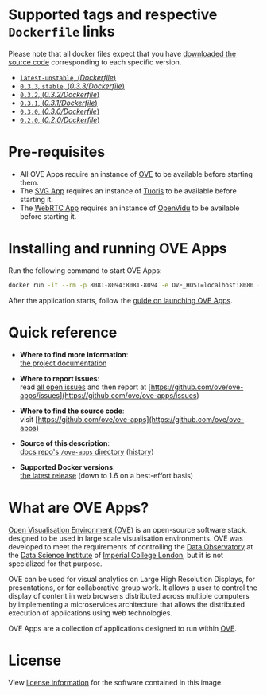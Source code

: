 # Supported tags and respective `Dockerfile` links

Please note that all docker files expect that you have [downloaded the source code](https://ove.readthedocs.io/en/stable/docs/INSTALLATION.html#downloading-source-code) corresponding to each specific version.

- [`latest-unstable`, (*Dockerfile*)](https://github.com/ove/ove-apps/blob/master/Dockerfile)
- [`0.3.3`, `stable`, (*0.3.3/Dockerfile*)](https://github.com/ove/ove-apps/blob/v0.3.3/Dockerfile)
- [`0.3.2`, (*0.3.2/Dockerfile*)](https://github.com/ove/ove-apps/blob/v0.3.2/Dockerfile)
- [`0.3.1`, (*0.3.1/Dockerfile*)](https://github.com/ove/ove-apps/blob/v0.3.1/Dockerfile)
- [`0.3.0`, (*0.3.0/Dockerfile*)](https://github.com/ove/ove-apps/blob/v0.3.0/Dockerfile)
- [`0.2.0`, (*0.2.0/Dockerfile*)](https://github.com/ove/ove-apps/blob/v0.3.0/Dockerfile)

# Pre-requisites

- All OVE Apps require an instance of [OVE](../ovehub/ove) to be available before starting them.
- The [SVG App](https://ove.readthedocs.io/en/stable/ove-apps/packages/ove-app-svg/README.html) requires an instance of [Tuoris](../ovehub/ove-external-tuoris) to be available before starting it.
- The [WebRTC App](https://ove.readthedocs.io/en/stable/ove-apps/packages/ove-app-webrtc/README.html) requires an instance of [OpenVidu](../openvidu/openvidu-call) to be available before starting it.

# Installing and running OVE Apps

Run the following command to start OVE Apps:

```sh
docker run -it --rm -p 8081-8094:8081-8094 -e OVE_HOST=localhost:8080 -e TUORIS_HOST=localhost:7080 -e OPENVIDU_HOST=localhost:4443 --name ovehub-ove-apps ovehub/ove-apps:stable
```

After the application starts, follow the [guide on launching OVE Apps](https://ove.readthedocs.io/en/stable/docs/USAGE.html#launching-ove-apps).

# Quick reference

- **Where to find more information**:<br/>
  [the project documentation](https://ove.readthedocs.io/en/stable/)

- **Where to report issues**:<br/>
  read [all open issues](https://data-science.doc.ic.ac.uk/ove/) and then report at [https://github.com/ove/ove-apps/issues](https://github.com/ove/ove-apps/issues)

- **Where to find the source code**:<br/>
  visit [https://github.com/ove/ove-apps](https://github.com/ove/ove-apps)

- **Source of this description**:<br/>
  [docs repo's `/ove-apps` directory](https://github.com/ove/ove-docs/tree/master/dockerhub/ovehub/ove-apps) ([history](https://github.com/ove/ove-docs/commits/master/dockerhub/ovehub/ove-apps))

- **Supported Docker versions**:<br/>
  [the latest release](https://github.com/docker/docker-ce/releases/latest) (down to 1.6 on a best-effort basis)

# What are OVE Apps?

[Open Visualisation Environment (OVE)](https://github.com/ove/ove) is an open-source software stack, designed to be used in large scale visualisation environments. OVE was developed to meet the requirements of controlling the [Data Observatory](https://www.imperial.ac.uk/data-science/data-observatory/) at the [Data Science Institute](https://www.imperial.ac.uk/data-science/) of [Imperial College London](https://www.imperial.ac.uk), but it is not specialized for that purpose.

OVE can be used for visual analytics on Large High Resolution Displays, for presentations, or for collaborative group work. It allows a user to control the display of content in web browsers distributed across multiple computers by implementing a microservices architecture that allows the distributed execution of applications using web technologies.

OVE Apps are a collection of applications designed to run within [OVE](https://github.com/ove/ove).

# License

View [license information](https://github.com/ove/ove-apps/blob/master/LICENSE) for the software contained in this image.
